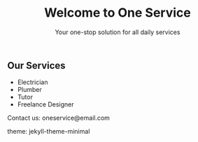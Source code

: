 <!DOCTYPE html>
<html>
<head>
  <title>One Service | All Services at One Place</title>
  <link rel="stylesheet" href="style.css" />
</head>
<body>
  <header>
    <h1>Welcome to One Service</h1>
    <p>Your one-stop solution for all daily services</p>
  </header>

  <section>
    <h2>Our Services</h2>
    <ul>
      <li>Electrician</li>
      <li>Plumber</li>
      <li>Tutor</li>
      <li>Freelance Designer</li>
    </ul>
  </section>

  <footer>
    <p>Contact us: oneservice@email.com</p>
  </footer>
</body>
</html>
theme: jekyll-theme-minimal
